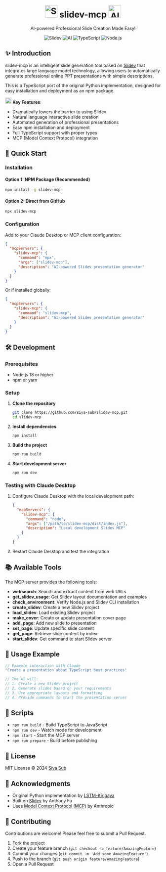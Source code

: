 <div align="center">
  <h1>
    <img src="https://api.iconify.design/logos:slidev.svg" width="40" height="40" alt="Slidev"/>
    slidev-mcp 
    <img src="https://api.iconify.design/logos:openai-icon.svg" width="40" height="40" alt="AI"/>
  </h1>
  <p>AI-powered Professional Slide Creation Made Easy!</p>
  
  <div>
    <img src="https://img.shields.io/badge/Slidev-@latest-blue?logo=slidev" alt="Slidev"/>
    <img src="https://img.shields.io/badge/AI-Large%20Language%20Model-orange?logo=openai" alt="AI"/>
    <img src="https://img.shields.io/badge/TypeScript-5.3-blue?logo=typescript" alt="TypeScript"/>
    <img src="https://img.shields.io/badge/Node.js-18+-green?logo=node.js" alt="Node.js"/>
  </div>
</div>

## ✨ Introduction

slidev-mcp is an intelligent slide generation tool based on [Slidev](https://github.com/slidevjs/slidev) that integrates large language model technology, allowing users to automatically generate professional online PPT presentations with simple descriptions.

This is a TypeScript port of the original Python implementation, designed for easy installation and deployment as an npm package.

<img src="https://api.iconify.design/mdi:robot-happy-outline.svg" width="20" height="20" alt="AI"/> **Key Features**:
- Dramatically lowers the barrier to using Slidev
- Natural language interactive slide creation
- Automated generation of professional presentations
- Easy npm installation and deployment
- Full TypeScript support with proper types
- MCP (Model Context Protocol) integration

## 🚀 Quick Start

### Installation

#### Option 1: NPM Package (Recommended)
```bash
npm install -g slidev-mcp
```

#### Option 2: Direct from GitHub
```bash
npx slidev-mcp
```

### Configuration

Add to your Claude Desktop or MCP client configuration:

```json
{
  "mcpServers": {
    "slidev-mcp": {
      "command": "npx",
      "args": ["slidev-mcp"],
      "description": "AI-powered Slidev presentation generator"
    }
  }
}
```

Or if installed globally:

```json
{
  "mcpServers": {
    "slidev-mcp": {
      "command": "slidev-mcp",
      "description": "AI-powered Slidev presentation generator"
    }
  }
}
```

## 🛠️ Development

### Prerequisites
- Node.js 18 or higher
- npm or yarn

### Setup

1. **Clone the repository**
   ```bash
   git clone https://github.com/siva-sub/slidev-mcp.git
   cd slidev-mcp
   ```

2. **Install dependencies**
   ```bash
   npm install
   ```

3. **Build the project**
   ```bash
   npm run build
   ```

4. **Start development server**
   ```bash
   npm run dev
   ```

### Testing with Claude Desktop

1. Configure Claude Desktop with the local development path:
   ```json
   {
     "mcpServers": {
       "slidev-mcp": {
         "command": "node",
         "args": ["/path/to/slidev-mcp/dist/index.js"],
         "description": "Local development Slidev MCP"
       }
     }
   }
   ```

2. Restart Claude Desktop and test the integration

## 📚 Available Tools

The MCP server provides the following tools:

- **websearch**: Search and extract content from web URLs
- **get_slidev_usage**: Get Slidev layout documentation and examples
- **check_environment**: Verify Node.js and Slidev CLI installation
- **create_slidev**: Create a new Slidev project
- **load_slidev**: Load existing Slidev project
- **make_cover**: Create or update presentation cover page
- **add_page**: Add new slide to presentation
- **set_page**: Update specific slide content
- **get_page**: Retrieve slide content by index
- **start_slidev**: Get command to start Slidev server

## 🎯 Usage Example

```javascript
// Example interaction with Claude
"Create a presentation about TypeScript best practices"

// The AI will:
// 1. Create a new Slidev project
// 2. Generate slides based on your requirements
// 3. Use appropriate layouts and formatting
// 4. Provide commands to start the presentation server
```

## 🔧 Scripts

- `npm run build` - Build TypeScript to JavaScript
- `npm run dev` - Watch mode for development
- `npm start` - Start the MCP server
- `npm run prepare` - Build before publishing

## 📄 License

MIT License © 2024 [Siva Sub](https://github.com/siva-sub)

## 🙏 Acknowledgments

- Original Python implementation by [LSTM-Kirigaya](https://github.com/LSTM-Kirigaya)
- Built on [Slidev](https://github.com/slidevjs/slidev) by Anthony Fu
- Uses [Model Context Protocol (MCP)](https://modelcontextprotocol.io/) by Anthropic

## 🤝 Contributing

Contributions are welcome! Please feel free to submit a Pull Request.

1. Fork the project
2. Create your feature branch (`git checkout -b feature/AmazingFeature`)
3. Commit your changes (`git commit -m 'Add some AmazingFeature'`)
4. Push to the branch (`git push origin feature/AmazingFeature`)
5. Open a Pull Request